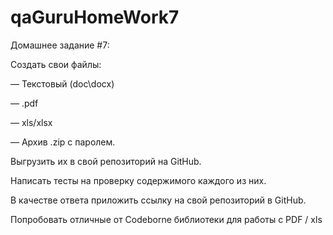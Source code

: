 # qaGuruHomeWork7
Домашнее задание #7:

Создать свои файлы:

— Текстовый (doc\docx)

— .pdf

— xls/xlsx

— Архив .zip c паролем.

Выгрузить их в свой репозиторий на GitHub.

Написать тесты на проверку содержимого каждого из них.

В качестве ответа приложить ссылку на свой репозиторий в GitHub.


Попробовать отличные от Codeborne библиотеки для работы с PDF / xls